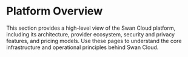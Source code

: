 # Platform Overview

This section provides a high-level view of the Swan Cloud platform, including its architecture, provider ecosystem, security and privacy features, and pricing models. Use these pages to understand the core infrastructure and operational principles behind Swan Cloud. 